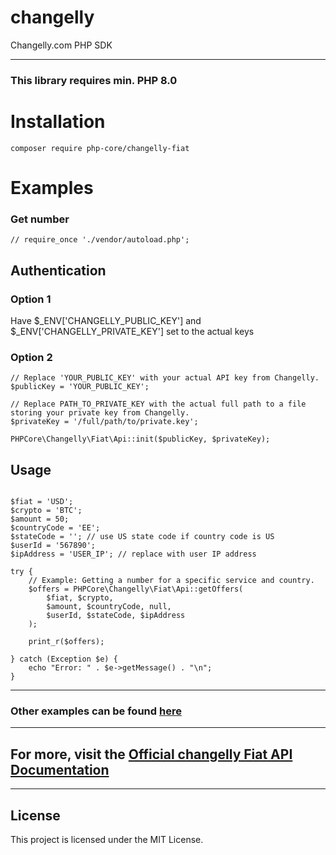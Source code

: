 # changelly
Changelly.com PHP SDK


---

### This library requires min. PHP 8.0

# Installation

``
composer require php-core/changelly-fiat
``

# Examples
### Get number

```
// require_once './vendor/autoload.php';
```

## Authentication 

### Option 1
Have $_ENV['CHANGELLY_PUBLIC_KEY'] and $_ENV['CHANGELLY_PRIVATE_KEY'] set to the actual keys

### Option 2

```
// Replace 'YOUR_PUBLIC_KEY' with your actual API key from Changelly.
$publicKey = 'YOUR_PUBLIC_KEY';

// Replace PATH_TO_PRIVATE_KEY with the actual full path to a file storing your private key from Changelly. 
$privateKey = '/full/path/to/private.key';

PHPCore\Changelly\Fiat\Api::init($publicKey, $privateKey);
```


## Usage

```

$fiat = 'USD';
$crypto = 'BTC';
$amount = 50;
$countryCode = 'EE';
$stateCode = ''; // use US state code if country code is US
$userId = '567890';
$ipAddress = 'USER_IP'; // replace with user IP address

try {
	// Example: Getting a number for a specific service and country.
    $offers = PHPCore\Changelly\Fiat\Api::getOffers(
        $fiat, $crypto,
	    $amount, $countryCode, null,
		$userId, $stateCode, $ipAddress
    );	
        
    print_r($offers);
       
} catch (Exception $e) {
	echo "Error: " . $e->getMessage() . "\n";
}
```
---
### Other examples can be found [here](https://github.com/php-core/changelly-fiat/blob/main/examples/all.php)

---
## For more, visit the [Official changelly Fiat API Documentation](https://changelly.com/new_theme_api.html)

---

## License
This project is licensed under the MIT License.
